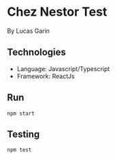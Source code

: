 # Chez Nestor Test
By Lucas Garin

## Technologies
* Language: Javascript/Typescript
* Framework: ReactJs

## Run
`npm start`

## Testing
`npm test`
